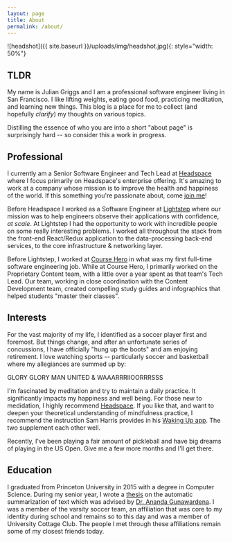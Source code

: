 ```yaml
---
layout: page
title: About
permalink: /about/
---
```

![headshot]({{ site.baseurl }}/uploads/img/headshot.jpg){: style="width: 50%"}

## TLDR
My name is Julian Griggs and I am a professional software engineer living in San Francisco. I like lifting weights, eating good food, practicing meditation, and learning new things. This blog is a place for me to collect (and hopefully _clarify_) my thoughts on various topics.

Distilling the essence of who you are into a short "about page" is surprisingly hard -- so consider this a work in progress.

## Professional
I currently am a Senior Software Engineer and Tech Lead at [Headspace](https://www.headspace.com/) where I focus primarily on Headspace's enterprise offering. It's amazing to work at a company whose mission is to improve the health and happiness of the world. If this something you're passionate about, come [join me](https://www.headspace.com/join-us)!

Before Headspace I worked as a Software Engineer at [Lightstep](https://lightstep.com/) where our mission was to help engineers observe their applications with confidence, _at scale_. At Lightstep I had the opportunity to work with incredible people on some really interesting problems. I worked all throughout the stack from the front-end React/Redux application to the data-processing back-end services, to the core infrastructure & networking layer. 

Before Lightstep, I worked at [Course Hero](https://www.coursehero.com/) in what was my first full-time software engineering job. While at Course Hero, I primarily worked on the Proprietary Content team, with a little over a year spent as that team's Tech Lead. Our team, working in close coordination with the Content Development team, created compelling study guides and infographics that helped students "master their classes".

## Interests
For the vast majority of my life, I identified as a soccer player first and foremost. But things change, and after an unfortunate series of concussions, I have officially "hung up the boots" and am enjoying retirement. I love watching sports -- particularly soccer and basketball where my allegiances are summed up by:

GLORY GLORY MAN UNITED & WAAARRRIIOORRRSSS

I'm fascinated by meditation and try to maintain a daily practice. It significantly impacts my happiness and well being. For those new to medidation, I highly recommend [Headspace](https://www.headspace.com/). If you like that, and want to deepen your theoretical understanding of mindfulness practice, I recommend the instruction Sam Harris provides in his [Waking Up app](https://wakingup.com/). The two supplement each other well.

Recently, I've been playing a fair amount of pickleball and have big dreams of playing in the US Open. Give me a few more months and I'll get there.

## Education
I graduated from Princeton University in 2015 with a degree in Computer Science. During my senior year, I wrote a [thesis](/uploads/pdf/thesis.pdf) on the automatic summarization of text which was advised by [Dr. Ananda Gunawardena](https://www.cs.princeton.edu/~guna/).
I was a member of the varsity soccer team, an affiliation that was core to my identity during school and remains so to this day and was a member of University Cottage Club. The people I met through these affiliations remain some of my closest friends today.
